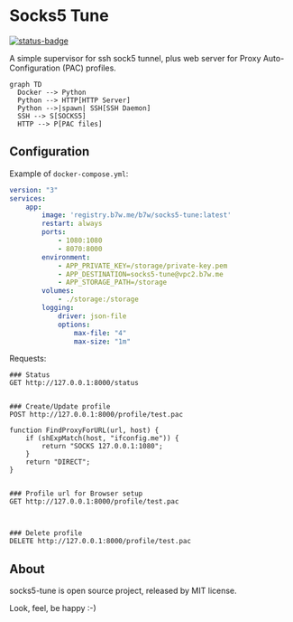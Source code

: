 Socks5 Tune
===========

[![status-badge](https://woodpecker.b7w.me/api/badges/5/status.svg)](https://woodpecker.b7w.me/repos/5)

A simple supervisor for ssh sock5 tunnel, plus web server for Proxy Auto-Configuration (PAC) profiles.

```mermaid
graph TD
  Docker --> Python
  Python --> HTTP[HTTP Server]
  Python -->|spawn| SSH[SSH Daemon]
  SSH --> S[SOCKS5]
  HTTP --> P[PAC files]
```

Configuration
-------------

Example of `docker-compose.yml`:

```yaml
version: "3"
services:
    app:
        image: 'registry.b7w.me/b7w/socks5-tune:latest'
        restart: always
        ports:
            - 1080:1080
            - 8070:8000
        environment:
            - APP_PRIVATE_KEY=/storage/private-key.pem
            - APP_DESTINATION=socks5-tune@vpc2.b7w.me
            - APP_STORAGE_PATH=/storage
        volumes:
            - ./storage:/storage
        logging:
            driver: json-file
            options:
                max-file: "4"
                max-size: "1m"
```

Requests:

```http request
### Status
GET http://127.0.0.1:8000/status


### Create/Update profile
POST http://127.0.0.1:8000/profile/test.pac

function FindProxyForURL(url, host) {
    if (shExpMatch(host, "ifconfig.me")) {
        return "SOCKS 127.0.0.1:1080";
    }
    return "DIRECT";
}


### Profile url for Browser setup
GET http://127.0.0.1:8000/profile/test.pac



### Delete profile
DELETE http://127.0.0.1:8000/profile/test.pac
```

About
-----

socks5-tune is open source project, released by MIT license.

Look, feel, be happy :-)
